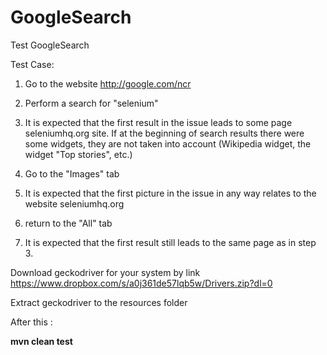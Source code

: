 # GoogleSearch
Test GoogleSearch

Test Case:

1. Go to the website http://google.com/ncr

2. Perform a search for "selenium"

3. It is expected that the first result in the issue leads to some page seleniumhq.org site.
If at the beginning of search results there were some widgets,
they are not taken into account (Wikipedia widget, the widget "Top stories", etc.)

4. Go to the "Images" tab

5. It is expected that the first picture in the issue in any way relates to the website seleniumhq.org

6. return to the "All" tab

7. It is expected that the first result still leads to the same page as in step 3.

Download geckodriver for your system by link https://www.dropbox.com/s/a0j361de57lqb5w/Drivers.zip?dl=0

Extract geckodriver to the resources folder

After this :

**mvn clean test**

